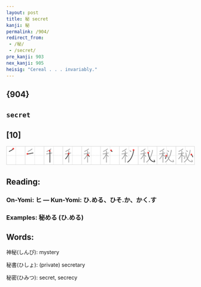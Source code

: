```yaml
---
layout: post
title: 秘 secret
kanji: 秘
permalink: /904/
redirect_from:
 - /秘/
 - /secret/
pre_kanji: 903
nex_kanji: 905
heisig: "Cereal . . . invariably."
---
```


## {904}

## `secret`

## [10]

<div class="stroke"><img src="../images/E7A798.png" /></div>

## Reading:

### On-Yomi: ヒ &mdash; Kun-Yomi: ひ.める、ひそ.か、かく.す

### Examples: 秘める (ひ.める)

## Words:

神秘(しんぴ): mystery

秘書(ひしょ): (private) secretary

秘密(ひみつ): secret, secrecy
